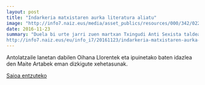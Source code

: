 ```yaml
---
layout: post
title: "Indarkeria matxistaren aurka literatura aliatu"
image: "http://info7.naiz.eus/media/asset_publics/resources/000/342/022/news_landscape/asun.jpg?1479910055"
date: 2016-11-23
summary: "Duela bi urte jarri zuen martxan Txingudi Anti Sexista taldeak Asun Casasola Ipuin Lehiaketa, indarkeria sexistarik gabeko jendartea irudikatzea helburu duen ekimena. Ustekabean 500 ipuin jaso dituzte urte hauetan eta horiekin Gogoratzen nauzuenetan liburua kaleratu dute. Casasola bera, Nagore Laffage zenaren ama, oso eskertua dago.
http://info7.naiz.eus/eu/info_i7/20161123/indarkeria-matxistaren-aurka-literatura-aliatu"
---
```


Antolatzaile lanetan dabilen Oihana Llorentek eta ipuinetako baten idazlea den Maite Artabek eman dizkigute xehetasunak.

[Saioa entzuteko](http://info7.naiz.eus/eu/info_i7/20161123/indarkeria-matxistaren-aurka-literatura-aliatu)
